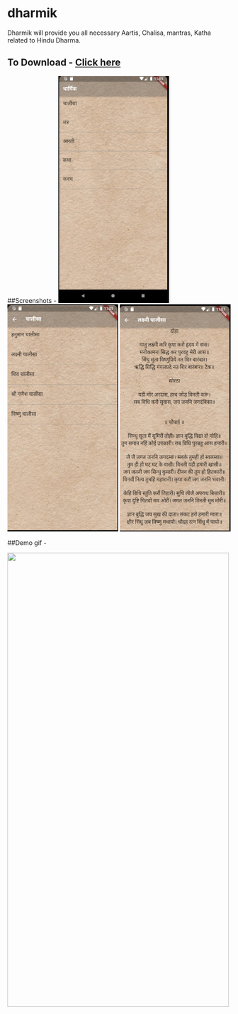 # dharmik

Dharmik will provide you all necessary Aartis, Chalisa, mantras, Katha related to Hindu Dharma. 

## To Download - <a href="https://github.com/ismaan1998/Dharmik/blob/master/app.apk">Click here</a>

##Screenshots -
<img src="screenshot1.PNG"  width=250, height=512, style="display:inline-block;">
<img src="screenshot2.PNG"  width=250, height=512, style="display:inline-block;">
<img src="screenshot3.PNG"  width=250, height=512, style="display:inline-block;">


##Demo gif -

<img src="video.gif" width=500, height=1024> 
